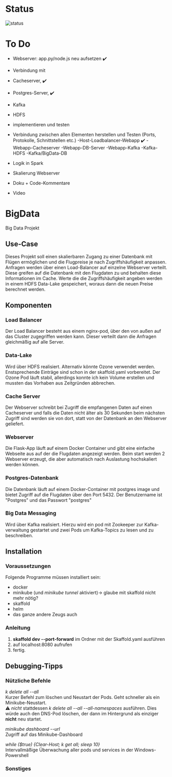 # Status 

![status](https://user-images.githubusercontent.com/77491801/130785990-10ae3f8e-b6cf-4f14-81a1-d022be5fecd4.jpg)



# To Do
  
- Webserver: app.py/node.js neu aufsetzen :heavy_check_mark:
- Verbindung mit 
- Cacheserver,  :heavy_check_mark:
- Postgres-Server,  :heavy_check_mark:
- Kafka  
- HDFS  
- implementieren und testen 
- Verbindung zwischen allen Elementen herstellen und Testen (Ports, Protokolle, Schnittstellen etc.)
  -Host-Loadbalancer-Webapp :heavy_check_mark:
  -Webapp-Cacheserver 
  -Webapp-DB-Server
  -Webapp-Kafka
  -Kafka-HDFS
  -Kafka/BigData-DB
- Logik in Spark
- Skalierung Webserver
  
- Doku + Code-Kommentare
- Video

# BigData
Big Data Projekt

## Use-Case
Dieses Projekt soll einen skalierbaren Zugang zu einer Datenbank mit Flügen ermöglichen und die Flugpreise je nach Zugriffshäufigkeit anpassen.
Anfragen werden über einen Load-Balancer auf einzelne Webserver verteilt. Diese greifen auf die Datenbank mit den Flugdaten zu und behalten diese Informationen im Cache.
Werte die die Zugriffshäufigkeit angeben werden in einem HDFS Data-Lake gespeichert, woraus dann die neuen Preise berechnet werden.

## Komponenten

### Load Balancer
Der Load Balancer besteht aus einem nginx-pod, über den von außen auf das Cluster zugegriffen werden kann. 
Dieser verteilt dann die Anfragen gleichmäßig auf alle Server.
### Data-Lake
Wird über HDFS realisiert. Alternativ könnte Ozone verwendet werden. Enstsprechende Einträge sind schon in der skaffold.yaml vorbereitet. Der Ozone Pod läuft stabil, allerdings konnte ich kein Volume erstellen und mussten das Vorhaben aus Zeitgründen abbrechen.
### Cache Server
Der Webserver schreibt bei Zugriff die empfangenen Daten auf einen Cacheserver und falls die Daten nicht älter als 30 Sekunden beim nächsten Zugriff sind werden sie von dort, statt von der Datenbank an den Webserver geliefert. 
### Webserver
Die Flask-App läuft auf einem Docker Container und gibt eine einfache Webseite aus auf der die Flugdaten angezeigt werden. Beim start werden 2 Webserver erzeugt, die aber automatisch nach Auslastung hochskaliert werden können.
### Postgres-Datenbank
Die Datenbank läuft auf einem Docker-Container mit postgres image und bietet Zugriff auf die Flugdaten über den Port 5432.
Der Benutzername ist "Postgres" und das Passwort "postgres"
### Big Data Messaging
Wird über Kafka realisiert. Hierzu wird ein pod mit Zookeeper zur Kafka-verwaltung gestartet und zwei Pods um Kafka-Topics zu lesen und zu beschreiben.


## Installation

### Voraussetzungen
Folgende Programme müssen installiert sein:
- docker 
- minikube (und *minikube tunnel* aktiviert)-> glaube mit skaffold nicht mehr nötig?
- skaffold 
- helm 
- das ganze andere Zeugs auch

### Anleitung
1. **skaffold dev --port-forward** im Ordner mit der Skaffold.yaml ausführen
2. auf localhost:8080 aufrufen
3. fertig.


## Debugging-Tipps
### Nützliche Befehle 
*k delete all --all*  
Kurzer Befehl zum löschen und Neustart der Pods. Geht schneller als ein Minikube-Neustart.  
:warning: *nicht* stattdessen *k delete all --all --all-namespaces* ausführen. Dies würde auch den DNS-Pod löschen, der dann im Hintergrund als einziger **nicht** neu startet.


*minikube dashboard --url*  
Zugriff auf das Minikube-Dashboard


*while ($true) {Clear-Host; k get all; sleep 10}*  
Intervallmäßige Überwachung aller pods und services in der Windows-Powershell

### Sonstiges
